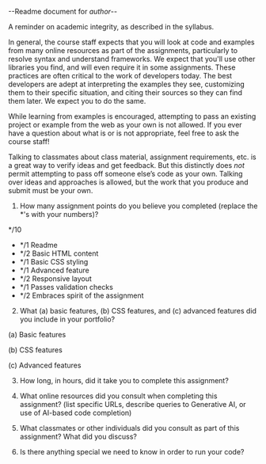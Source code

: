 --Readme document for *author*--

A reminder on academic integrity, as described in the syllabus.

In general, the course staff expects that you will look at code and examples from many online resources as part of the assignments, particularly to resolve syntax and understand frameworks. We expect that you'll use other libraries you find, and will even require it in some assignments. These practices are often critical to the work of developers today. The best developers are adept at interpreting the examples they see, customizing them to their specific situation, and citing their sources so they can find them later. We expect you to do the same.

While learning from examples is encouraged, attempting to pass an existing project or example from the web as your own is not allowed. If you ever have a question about what is or is not appropriate, feel free to ask the course staff!

Talking to classmates about class material, assignment requirements, etc. is a great way to verify ideas and get feedback. But this distinctly does *not* permit attempting to pass off someone else’s code as your own. Talking over ideas and approaches is allowed, but the work that you produce and submit must be your own.

1. How many assignment points do you believe you completed (replace the *'s with your numbers)?

*/10
- */1 Readme
- */2 Basic HTML content
- */1 Basic CSS styling
- */1 Advanced feature
- */2 Responsive layout
- */1 Passes validation checks
- */2 Embraces spirit of the assignment

2. What (a) basic features, (b) CSS features, and (c) advanced features did you include in your portfolio?

(a) Basic features



(b) CSS features



(c) Advanced features



3. How long, in hours, did it take you to complete this assignment?



4. What online resources did you consult when completing this assignment? (list specific URLs, describe queries to Generative AI, or use of AI-based code completion)



5. What classmates or other individuals did you consult as part of this assignment? What did you discuss?



6. Is there anything special we need to know in order to run your code?
